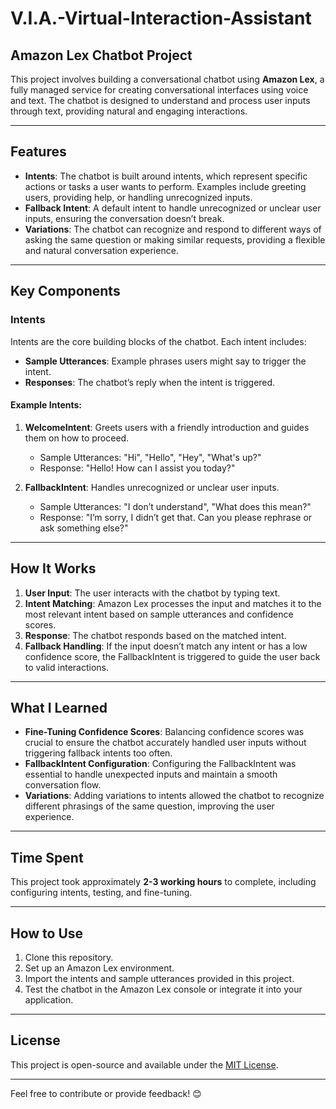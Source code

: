 # V.I.A.-Virtual-Interaction-Assistant 
## Amazon Lex Chatbot Project

This project involves building a conversational chatbot using **Amazon Lex**, a fully managed service for creating conversational interfaces using voice and text. The chatbot is designed to understand and process user inputs through text, providing natural and engaging interactions.

---

## Features

- **Intents**: The chatbot is built around intents, which represent specific actions or tasks a user wants to perform. Examples include greeting users, providing help, or handling unrecognized inputs.
- **Fallback Intent**: A default intent to handle unrecognized or unclear user inputs, ensuring the conversation doesn’t break.
- **Variations**: The chatbot can recognize and respond to different ways of asking the same question or making similar requests, providing a flexible and natural conversation experience.

---

## Key Components

### Intents
Intents are the core building blocks of the chatbot. Each intent includes:
- **Sample Utterances**: Example phrases users might say to trigger the intent.
- **Responses**: The chatbot’s reply when the intent is triggered.

#### Example Intents:
1. **WelcomeIntent**: Greets users with a friendly introduction and guides them on how to proceed.
   - Sample Utterances: "Hi", "Hello", "Hey", "What's up?"
   - Response: "Hello! How can I assist you today?"

2. **FallbackIntent**: Handles unrecognized or unclear user inputs.
   - Sample Utterances: "I don’t understand", "What does this mean?"
   - Response: "I’m sorry, I didn’t get that. Can you please rephrase or ask something else?"

---

## How It Works
1. **User Input**: The user interacts with the chatbot by typing text.
2. **Intent Matching**: Amazon Lex processes the input and matches it to the most relevant intent based on sample utterances and confidence scores.
3. **Response**: The chatbot responds based on the matched intent.
4. **Fallback Handling**: If the input doesn’t match any intent or has a low confidence score, the FallbackIntent is triggered to guide the user back to valid interactions.

---

## What I Learned
- **Fine-Tuning Confidence Scores**: Balancing confidence scores was crucial to ensure the chatbot accurately handled user inputs without triggering fallback intents too often.
- **FallbackIntent Configuration**: Configuring the FallbackIntent was essential to handle unexpected inputs and maintain a smooth conversation flow.
- **Variations**: Adding variations to intents allowed the chatbot to recognize different phrasings of the same question, improving the user experience.

---

## Time Spent
This project took approximately **2-3 working hours** to complete, including configuring intents, testing, and fine-tuning.

---

## How to Use
1. Clone this repository.
2. Set up an Amazon Lex environment.
3. Import the intents and sample utterances provided in this project.
4. Test the chatbot in the Amazon Lex console or integrate it into your application.

---

## License
This project is open-source and available under the [MIT License](LICENSE).

---

Feel free to contribute or provide feedback! 😊
